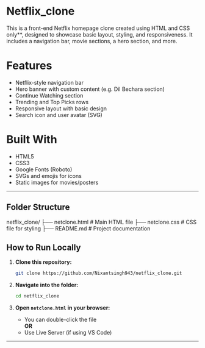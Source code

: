# Netflix_clone


This is a front-end Netflix homepage clone created using HTML and  CSS only**, designed to showcase basic layout, styling, and responsiveness. It includes a navigation bar, movie sections, a hero section, and more.


# Features

- Netflix-style navigation bar
- Hero banner with custom content (e.g. Dil Bechara section)
- Continue Watching section
- Trending and Top Picks rows
- Responsive layout with basic design
- Search icon and user avatar (SVG)


# Built With

- HTML5
- CSS3
- Google Fonts (Roboto)
- SVGs and emojis for icons
- Static images for movies/posters

---

## Folder Structure


netflix_clone/
├── netclone.html            # Main HTML file
├── netclone.css          # CSS file for styling
├── README.md             # Project documentation



## How to Run Locally

1. **Clone this repository:**

   ```bash
   git clone https://github.com/Nixantsingh943/netflix_clone.git
   ```

2. **Navigate into the folder:**

   ```bash
   cd netflix_clone
   ```

3. **Open `netclone.html` in your browser:**

   - You can double-click the file  
   **OR**
   - Use Live Server (if using VS Code)

---



